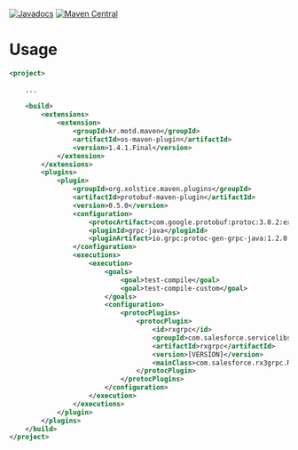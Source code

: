 [![Javadocs](https://javadoc.io/badge/com.salesforce.servicelibs/rxgrpc-stub.svg)](https://javadoc.io/doc/com.salesforce.servicelibs/rxgrpc-stub)
[![Maven Central](https://maven-badges.herokuapp.com/maven-central/com.salesforce.servicelibs/rxgrpc/badge.svg)](https://maven-badges.herokuapp.com/maven-central/com.salesforce.servicelibs/rxgrpc)


Usage
=====
```xml
<project>
    
    ...
    
    <build>
        <extensions>
            <extension>
                <groupId>kr.motd.maven</groupId>
                <artifactId>os-maven-plugin</artifactId>
                <version>1.4.1.Final</version>
            </extension>
        </extensions>
        <plugins>
            <plugin>
                <groupId>org.xolstice.maven.plugins</groupId>
                <artifactId>protobuf-maven-plugin</artifactId>
                <version>0.5.0</version>
                <configuration>
                    <protocArtifact>com.google.protobuf:protoc:3.0.2:exe:${os.detected.classifier}</protocArtifact>
                    <pluginId>grpc-java</pluginId>
                    <pluginArtifact>io.grpc:protoc-gen-grpc-java:1.2.0:exe:${os.detected.classifier}</pluginArtifact>
                </configuration>
                <executions>
                    <execution>
                        <goals>
                            <goal>test-compile</goal>
                            <goal>test-compile-custom</goal>
                        </goals>
                        <configuration>
                            <protocPlugins>
                                <protocPlugin>
                                    <id>rxgrpc</id>
                                    <groupId>com.salesforce.servicelibs</groupId>
                                    <artifactId>rxgrpc</artifactId>
                                    <version>[VERSION]</version>
                                    <mainClass>com.salesforce.rx3grpc.RxGrpcGenerator</mainClass>
                                </protocPlugin>
                            </protocPlugins>
                        </configuration>
                    </execution>
                </executions>
            </plugin>
        </plugins>
    </build>
</project>
```
